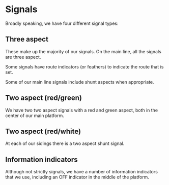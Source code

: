 # Signals

Broadly speaking, we have four different signal types:

## Three aspect

These make up the majority of our signals. On the main line, all the signals
are three aspect.

Some signals have route indicators (or feathers) to indicate the route that is
set.

Some of our main line signals include shunt aspects when appropriate.

## Two aspect (red/green)

We have two two aspect signals with a red and green aspect, both in the center
of our main platform.

## Two aspect (red/white)

At each of our sidings there is a two aspect shunt signal.

## Information indicators

Although not strictly signals, we have a number of information indicators that
we use, including an OFF indicator in the middle of the platform.

